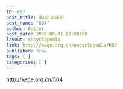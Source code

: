 ```yaml
---
ID: 687
post_title: 素问·举痛论
post_name: "687"
author: Editor
post_date: 2020-08-31 02:00:00
layout: encyclopedia
link: http://kege.org.cn/encyclopedia/687
published: true
tags: [ ]
categories: [ ]
---
```

http://kege.org.cn/504